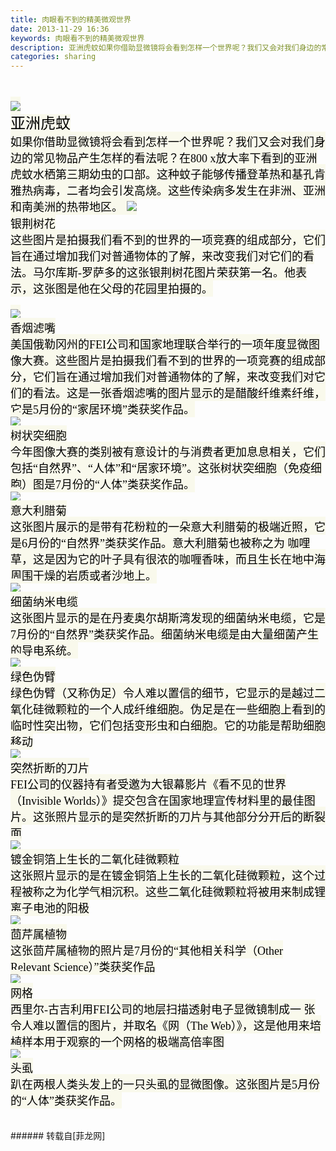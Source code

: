 ```yaml
---
title: 肉眼看不到的精美微观世界
date: 2013-11-29 16:36
keywords: 肉眼看不到的精美微观世界
description: 亚洲虎蚊如果你借助显微镜将会看到怎样一个世界呢？我们又会对我们身边的常见物品产生怎样的看法呢？在800 x放大率下看到的亚洲虎蚊水栖第三期幼虫的口部。这种蚊子能够传播登革热和基孔肯雅热病毒，二者均会引发高烧。这些传染病多发生在非洲、亚洲和南美洲的热带地区。银荆树花这些图片是拍摄我们看不到的世界的一项竞赛的组成部分，它们旨在通过增加我们对普通物体的了解，来改变我们对它们的看法。马尔库斯-罗萨多的这张银荆树花图片荣获第一名。他表示，这张图是他在父母的花园里拍摄的。香烟滤嘴美国俄勒冈州的FEI公司和国家地理联合举行的一项年度显微图像大赛。这些图片是拍摄我们看不到的世界的一项竞赛的组成部分，它们旨在通过增加我们对普通物体的了解，来改变我们对它们的看法。这是一张香烟滤嘴的图片显示的是醋酸纤维素纤维，它是5月份的“家居环境”类获奖作品。树状突细胞今年图像大赛的类别被有意设计的与消费者更加息息相关，它们包括“自然界”、“人体”和“居家环境”。这张树状突细胞（免疫细胞）图是7月份的“人体”类获奖作品。意大利腊菊这张图片展示的是带有花粉粒的一朵意大利腊菊的极端近照，它是6月份的“自然界”类获奖作品。意大利腊菊也被称之为 咖哩草，这是因为它的叶子具有很浓的咖喱香味，而且生长在地中海周围干燥的岩质或者沙地上。细菌纳米电缆这张图片显示的是在丹麦奥尔胡斯湾发现的细菌纳米电缆，它是7月份的“自然界”类获奖作品。细菌纳米电缆是由大量细菌产生的导电系统。绿色伪臂绿色伪臂（又称伪足）令人难以置信的细节，它显示的是越过二氧化硅微颗粒的一个人成纤维细胞。伪足是在一些细胞上看到的临时性突出物，它们包括变形虫和白细胞。它的功能是帮助细胞移动 突然折断的刀片FEI公司的仪器持有者受邀为大银幕影片《看不见的世界（Invisible Worlds）》提交包含在国家地理宣传材料里的最佳图片。这张照片显示的是突然折断的刀片与其他部分分开后的断裂面 镀金铜箔上生长的二氧化硅微颗粒这张照片显示的是在镀金铜箔上生长的二氧化硅微颗粒，这个过程被称之为化学气相沉积。这些二氧化硅微颗粒将被用来制成锂离子电池的阳极 茴芹属植物这张茴芹属植物的照片是7月份的“其他相关科学（Other Relevant Science）”类获奖作品网格西里尔-古吉利用FEI公司的地层扫描透射电子显微镜制成一 张令人难以置信的图片，并取名《网（The Web）》，这是他用来培植样本用于观察的一个网格的极端高倍率图 头虱趴在两根人类头发上的一只头虱的显微图像。这张图片是5月份的“人体”类获奖作品。
categories: sharing
---
```

<td class="t_f" id="postmessage_80333">

<br/>
<br/>
<font size="5"><font style="color:rgb(0, 0, 0)"><font style="background-color:rgb(249, 249, 236)"><font face="Tahoma">

<img aid="32671" data-cf-modified-7b1a66d3bcfa71e81608cfe3-="" file="data/attachment/forum/201311/29/163538xumf0mf5ie2mvvdd.jpg.thumb.jpg" id="aimg_32671" inpost="1" onclick="" onmouseover="" src="http://www.flw.ph/data/attachment/forum/201311/29/163538xumf0mf5ie2mvvdd.jpg" style="cursor:pointer" zoomfile="data/attachment/forum/201311/29/163538xumf0mf5ie2mvvdd.jpg"/>


<br/>
亚洲虎蚊<br/>
<font size="4">如果你借助显微镜将会看到怎样一个世界呢？我们又会对我们身边的常见物品产生怎样的看法呢？在800 x放大率下看到的亚洲虎蚊水栖第三期幼虫的口部。这种蚊子能够传播登革热和基孔肯雅热病毒，二者均会引发高烧。这些传染病多发生在非洲、亚洲和南美洲的热带地区。</font>

<img aid="32672" data-cf-modified-7b1a66d3bcfa71e81608cfe3-="" file="data/attachment/forum/201311/29/163539j1zjct9jl59pc321.jpg.thumb.jpg" id="aimg_32672" inpost="1" onclick="" onmouseover="" src="http://www.flw.ph/data/attachment/forum/201311/29/163539j1zjct9jl59pc321.jpg" style="cursor:pointer" zoomfile="data/attachment/forum/201311/29/163539j1zjct9jl59pc321.jpg"/>


<br/>
<font size="4">银荆树花<br/>
这些图片是拍摄我们看不到的世界的一项竞赛的组成部分，它们旨在通过增加我们对普通物体的了解，来改变我们对它们的看法。马尔库斯-罗萨多的这张银荆树花图片荣获第一名。他表示，这张图是他在父母的花园里拍摄的。</font><br/>
<font size="4"><br/>

<img aid="32673" data-cf-modified-7b1a66d3bcfa71e81608cfe3-="" file="data/attachment/forum/201311/29/163539grrn048vs55505k5.jpg.thumb.jpg" id="aimg_32673" inpost="1" onclick="" onmouseover="" src="http://www.flw.ph/data/attachment/forum/201311/29/163539grrn048vs55505k5.jpg" style="cursor:pointer" zoomfile="data/attachment/forum/201311/29/163539grrn048vs55505k5.jpg"/>


<br/>
香烟滤嘴<br/>
美国俄勒冈州的FEI公司和国家地理联合举行的一项年度显微图像大赛。这些图片是拍摄我们看不到的世界的一项竞赛的组成部分，它们旨在通过增加我们对普通物体的了解，来改变我们对它们的看法。这是一张香烟滤嘴的图片显示的是醋酸纤维素纤维，它是5月份的“家居环境”类获奖作品。<br/>

<img aid="32674" data-cf-modified-7b1a66d3bcfa71e81608cfe3-="" file="data/attachment/forum/201311/29/163540ecm2ccqp0g0i45cq.jpg.thumb.jpg" id="aimg_32674" inpost="1" onclick="" onmouseover="" src="http://www.flw.ph/data/attachment/forum/201311/29/163540ecm2ccqp0g0i45cq.jpg" style="cursor:pointer" zoomfile="data/attachment/forum/201311/29/163540ecm2ccqp0g0i45cq.jpg"/>


<br/>
树状突细胞<br/>
今年图像大赛的类别被有意设计的与消费者更加息息相关，它们包括“自然界”、“人体”和“居家环境”。这张树状突细胞（免疫细胞）图是7月份的“人体”类获奖作品。<br/>

<img aid="32675" data-cf-modified-7b1a66d3bcfa71e81608cfe3-="" file="data/attachment/forum/201311/29/163540klahb3bq3p5aoafl.jpg.thumb.jpg" id="aimg_32675" inpost="1" onclick="" onmouseover="" src="http://www.flw.ph/data/attachment/forum/201311/29/163540klahb3bq3p5aoafl.jpg" style="cursor:pointer" zoomfile="data/attachment/forum/201311/29/163540klahb3bq3p5aoafl.jpg"/>


<br/>
意大利腊菊<br/>
这张图片展示的是带有花粉粒的一朵意大利腊菊的极端近照，它是6月份的“自然界”类获奖作品。意大利腊菊也被称之为 咖哩草，这是因为它的叶子具有很浓的咖喱香味，而且生长在地中海周围干燥的岩质或者沙地上。<br/>

<img aid="32676" data-cf-modified-7b1a66d3bcfa71e81608cfe3-="" file="data/attachment/forum/201311/29/163541bq6l90366b9n3n00.jpg.thumb.jpg" id="aimg_32676" inpost="1" onclick="" onmouseover="" src="http://www.flw.ph/data/attachment/forum/201311/29/163541bq6l90366b9n3n00.jpg" style="cursor:pointer" zoomfile="data/attachment/forum/201311/29/163541bq6l90366b9n3n00.jpg"/>


<br/>
细菌纳米电缆<br/>
这张图片显示的是在丹麦奥尔胡斯湾发现的细菌纳米电缆，它是7月份的“自然界”类获奖作品。细菌纳米电缆是由大量细菌产生的导电系统。<br/>

<img aid="32677" data-cf-modified-7b1a66d3bcfa71e81608cfe3-="" file="data/attachment/forum/201311/29/163542y48do3394aba9vb3.jpg.thumb.jpg" id="aimg_32677" inpost="1" onclick="" onmouseover="" src="http://www.flw.ph/data/attachment/forum/201311/29/163542y48do3394aba9vb3.jpg" style="cursor:pointer" zoomfile="data/attachment/forum/201311/29/163542y48do3394aba9vb3.jpg"/>


<br/>
绿色伪臂<br/>
绿色伪臂（又称伪足）令人难以置信的细节，它显示的是越过二氧化硅微颗粒的一个人成纤维细胞。伪足是在一些细胞上看到的临时性突出物，它们包括变形虫和白细胞。它的功能是帮助细胞移动 <br/>

<img aid="32678" data-cf-modified-7b1a66d3bcfa71e81608cfe3-="" file="data/attachment/forum/201311/29/163542vg89gwv9zvq3a11o.jpg.thumb.jpg" id="aimg_32678" inpost="1" onclick="" onmouseover="" src="http://www.flw.ph/data/attachment/forum/201311/29/163542vg89gwv9zvq3a11o.jpg" style="cursor:pointer" zoomfile="data/attachment/forum/201311/29/163542vg89gwv9zvq3a11o.jpg"/>


<br/>
突然折断的刀片<br/>
FEI公司的仪器持有者受邀为大银幕影片《看不见的世界（Invisible Worlds）》提交包含在国家地理宣传材料里的最佳图片。这张照片显示的是突然折断的刀片与其他部分分开后的断裂面 <br/>

<img aid="32679" data-cf-modified-7b1a66d3bcfa71e81608cfe3-="" file="data/attachment/forum/201311/29/163543ybrf8rttdt4r5tcm.jpg.thumb.jpg" id="aimg_32679" inpost="1" onclick="" onmouseover="" src="http://www.flw.ph/data/attachment/forum/201311/29/163543ybrf8rttdt4r5tcm.jpg" style="cursor:pointer" zoomfile="data/attachment/forum/201311/29/163543ybrf8rttdt4r5tcm.jpg"/>


<br/>
镀金铜箔上生长的二氧化硅微颗粒<br/>
这张照片显示的是在镀金铜箔上生长的二氧化硅微颗粒，这个过程被称之为化学气相沉积。这些二氧化硅微颗粒将被用来制成锂离子电池的阳极 <br/>

<img aid="32680" data-cf-modified-7b1a66d3bcfa71e81608cfe3-="" file="data/attachment/forum/201311/29/163543xf7z716y98h66112.jpg.thumb.jpg" id="aimg_32680" inpost="1" onclick="" onmouseover="" src="http://www.flw.ph/data/attachment/forum/201311/29/163543xf7z716y98h66112.jpg" style="cursor:pointer" zoomfile="data/attachment/forum/201311/29/163543xf7z716y98h66112.jpg"/>


<br/>
茴芹属植物<br/>
这张茴芹属植物的照片是7月份的“其他相关科学（Other Relevant Science）”类获奖作品<br/>

<img aid="32681" data-cf-modified-7b1a66d3bcfa71e81608cfe3-="" file="data/attachment/forum/201311/29/163544j1xlnlxuauylxj67.jpg.thumb.jpg" id="aimg_32681" inpost="1" onclick="" onmouseover="" src="http://www.flw.ph/data/attachment/forum/201311/29/163544j1xlnlxuauylxj67.jpg" style="cursor:pointer" zoomfile="data/attachment/forum/201311/29/163544j1xlnlxuauylxj67.jpg"/>


<br/>
网格<br/>
西里尔-古吉利用FEI公司的地层扫描透射电子显微镜制成一 张令人难以置信的图片，并取名《网（The Web）》，这是他用来培植样本用于观察的一个网格的极端高倍率图 <br/>

<img aid="32682" data-cf-modified-7b1a66d3bcfa71e81608cfe3-="" file="data/attachment/forum/201311/29/163544mfjnaxfzfxqjx6yu.jpg.thumb.jpg" id="aimg_32682" inpost="1" onclick="" onmouseover="" src="http://www.flw.ph/data/attachment/forum/201311/29/163544mfjnaxfzfxqjx6yu.jpg" style="cursor:pointer" zoomfile="data/attachment/forum/201311/29/163544mfjnaxfzfxqjx6yu.jpg"/>


<br/>
头虱<br/>
趴在两根人类头发上的一只头虱的显微图像。这张图片是5月份的“人体”类获奖作品。</font></font></font></font></font><br/>
<br/>
<br/>
</td>
###### 转载自[菲龙网]